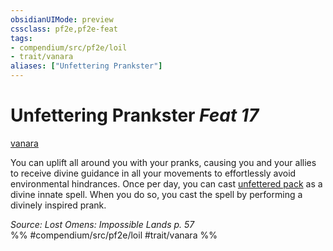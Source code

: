 ```yaml
---
obsidianUIMode: preview
cssclass: pf2e,pf2e-feat
tags:
- compendium/src/pf2e/loil
- trait/vanara
aliases: ["Unfettering Prankster"]
---
```

# Unfettering Prankster  *Feat 17*  
[vanara](vanara-loil.md "Vanara Ancestry & Heritage Trait")  


You can uplift all around you with your pranks, causing you and your allies to receive divine guidance in all your movements to effortlessly avoid environmental hindrances. Once per day, you can cast [unfettered pack](unfettered-pack.md) as a divine innate spell. When you do so, you cast the spell by performing a divinely inspired prank.

*Source: Lost Omens: Impossible Lands p. 57*  
%% #compendium/src/pf2e/loil #trait/vanara %%
